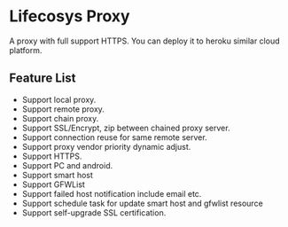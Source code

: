 # Lifecosys Proxy

A proxy with full support HTTPS. You can deploy it to heroku similar cloud platform.

## Feature List

- Support local proxy.
- Support remote proxy.
- Support chain proxy.
- Support SSL/Encrypt, zip between chained proxy server.
- Support connection reuse for same remote server.
- Support proxy vendor priority dynamic adjust.
- Support HTTPS.
- Support PC and android.
- Support smart host
- Support GFWList
- Support failed host notification include email etc.
- Support schedule task for update smart host and gfwlist resource
- Support self-upgrade SSL certification.
